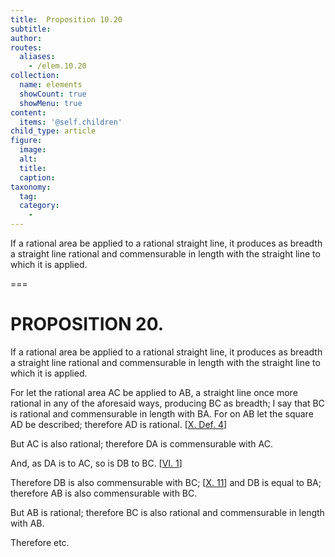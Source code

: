 ```yaml
---
title:  Proposition 10.20
subtitle: 
author:
routes:
  aliases:
    - /elem.10.20
collection:
  name: elements
  showCount: true
  showMenu: true
content:
  items: '@self.children'
child_type: article
figure:
  image:
  alt:
  title:
  caption:
taxonomy:
  tag:
  category:
    - 
---
```


<p><hi rend="ital">If a rational area be applied to a rational straight line, it produces as breadth a straight line rational and commensurable in length with the straight line to which it is applied</hi>. </p>

===

<pb n="49"/><h1>PROPOSITION 20.</h1>
<p><span class="ital">If a rational area be applied to a rational straight line, it produces as breadth a straight line rational and commensurable in length with the straight line to which it is applied</span>. </p>

<p>For let the rational area <span class="ital">AC</span> be applied to <span class="ital">AB</span>, a straight line once more rational in any of the aforesaid ways, producing <span class="ital">BC</span> as breadth; I say that <span class="ital">BC</span> is rational and commensurable in length with <span class="ital">BA</span>. For on <span class="ital">AB</span> let the square <span class="ital">AD</span> be described; therefore <span class="ital">AD</span> is rational. [<a href="/elem.10.def.4">X. Def. 4</a>] 
      </p>

<p>But <span class="ital">AC</span> is also rational; therefore <span class="ital">DA</span> is commensurable with <span class="ital">AC</span>. </p>

<p>And, as <span class="ital">DA</span> is to <span class="ital">AC</span>, so is <span class="ital">DB</span> to <span class="ital">BC</span>. [<a href="/elem.6.1">VI. 1</a>] </p>

<p>Therefore <span class="ital">DB</span> is also commensurable with <span class="ital">BC</span>; [<a href="/elem.10.11">X. 11</a>] and <span class="ital">DB</span> is equal to <span class="ital">BA</span>; therefore <span class="ital">AB</span> is also commensurable with <span class="ital">BC</span>. </p>

<p>But <span class="ital">AB</span> is rational; therefore <span class="ital">BC</span> is also rational and commensurable in length with <span class="ital">AB</span>. </p>

<p>Therefore etc.</p>
